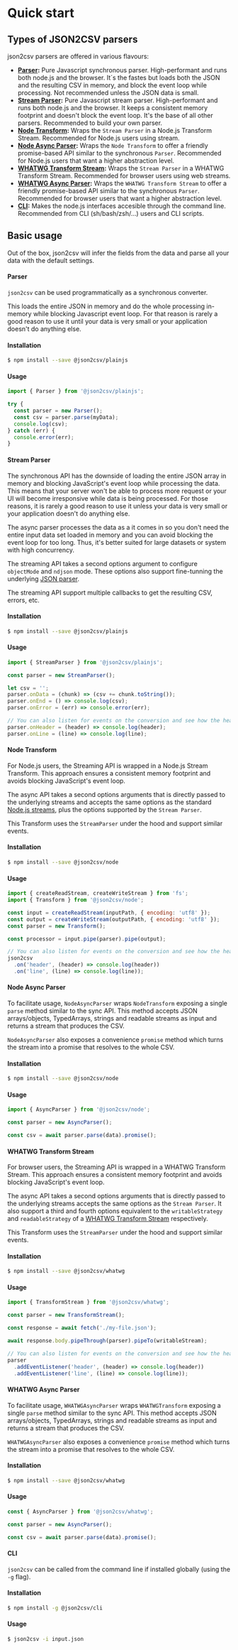 # Quick start

## Types of JSON2CSV parsers

json2csv parsers are offered in various flavours:

* **[Parser](parsers/parser.md):** Pure Javascript synchronous parser. High-performant and runs both node.js and the browser. It´s the fastes but loads both the JSON and the resulting CSV in memory, and block the event loop while processing. Not recommended unless the JSON data is small.
* **[Stream Parser](parsers/stream-parser.md):** Pure Javascript stream parser. High-performant and runs both node.js and the browser. It keeps a consistent memory footprint and doesn't block the event loop. It's the base of all other parsers. Recommended to build your own parser.
* **[Node Transform](parsers/node-transform.md):** Wraps the `Stream Parser` in a Node.js Transform Stream. Recommended for Node.js users using stream.
* **[Node Async Parser](parsers/node-async-parser.md):** Wraps the `Node Transform` to offer a friendly promise-based API similar to the synchronous `Parser`. Recommended for Node.js users that want a higher abstraction level.
* **[WHATWG Transform Stream](parsers/whatwg-transform-stream.md):** Wraps the `Stream Parser` in a WHATWG Transform Stream. Recommended for browser users using web streams.
* **[WHATWG Async Parser](parsers/whatwg-async-parser.md):** Wraps the `WHATWG Transform Stream` to offer a friendly promise-based API similar to the synchronous `Parser`. Recommended for browser users that want a higher abstraction level.
* **[CLI](parsers/cli.md):** Makes the node.js interfaces accesible through the command line. Recommended from CLI (sh/bash/zsh/...) users and CLI scripts.

## Basic usage

Out of the box, json2csv will infer the fields from the data and parse all your data with the default settings. 

<!-- tabs:start -->

#### **Parser**

`json2csv` can be used programmatically as a synchronous converter.

This loads the entire JSON in memory and do the whole processing in-memory while blocking Javascript event loop. For that reason is rarely a good reason to use it until your data is very small or your application doesn't do anything else.

#### Installation

```bash
$ npm install --save @json2csv/plainjs
```

#### Usage

```js
import { Parser } from '@json2csv/plainjs';

try {
  const parser = new Parser();
  const csv = parser.parse(myData);
  console.log(csv);
} catch (err) {
  console.error(err);
}
```

#### **Stream Parser**

The synchronous API has the downside of loading the entire JSON array in memory and blocking JavaScript's event loop while processing the data. This means that your server won't be able to process more request or your UI will become irresponsive while data is being processed. For those reasons, it is rarely a good reason to use it unless your data is very small or your application doesn't do anything else.

The async parser processes the data as a it comes in so you don't need the entire input data set loaded in memory and you can avoid blocking the event loop for too long. Thus, it's better suited for large datasets or system with high concurrency.

The streaming API takes a second options argument to configure `objectMode` and `ndjson` mode. These options also support fine-tunning the underlying [JSON parser](https://github.com/juanjoDiaz/streamparser-json).

The streaming API support multiple callbacks to get the resulting CSV, errors, etc.

#### Installation

```bash
$ npm install --save @json2csv/plainjs
```

#### Usage

```js
import { StreamParser } from '@json2csv/plainjs';

const parser = new StreamParser();

let csv = '';
parser.onData = (chunk) => (csv += chunk.toString());
parser.onEnd = () => console.log(csv);
parser.onError = (err) => console.error(err);

// You can also listen for events on the conversion and see how the header or the lines are coming out.
parser.onHeader = (header) => console.log(header);
parser.onLine = (line) => console.log(line);
```

#### **Node Transform**

For Node.js users, the Streaming API is wrapped in a Node.js Stream Transform. This approach ensures a consistent memory footprint and avoids blocking JavaScript's event loop.

The async API takes a second options arguments that is directly passed to the underlying streams and accepts the same options as the standard [Node.js streams](https://nodejs.org/api/stream.html#stream_new_stream_duplex_options), plus the options supported by the `Stream Parser`.

This Transform uses the `StreamParser` under the hood and support similar events.

#### Installation

```bash
$ npm install --save @json2csv/node
```

#### Usage

```js
import { createReadStream, createWriteStream } from 'fs';
import { Transform } from '@json2csv/node';

const input = createReadStream(inputPath, { encoding: 'utf8' });
const output = createWriteStream(outputPath, { encoding: 'utf8' });
const parser = new Transform();

const processor = input.pipe(parser).pipe(output);

// You can also listen for events on the conversion and see how the header or the lines are coming out.
json2csv
  .on('header', (header) => console.log(header))
  .on('line', (line) => console.log(line));
```

#### **Node Async Parser**

To facilitate usage, `NodeAsyncParser` wraps `NodeTransform` exposing a single `parse` method similar to the sync API. This method accepts JSON arrays/objects, TypedArrays, strings and readable streams as input and returns a stream that produces the CSV.

`NodeAsyncParser` also exposes a convenience `promise` method which turns the stream into a promise that resolves to the whole CSV.

#### Installation

```bash
$ npm install --save @json2csv/node
```

#### Usage

```js
import { AsyncParser } from '@json2csv/node';

const parser = new AsyncParser();

const csv = await parser.parse(data).promise();
```

#### **WHATWG Transform Stream**

For browser users, the Streaming API is wrapped in a WHATWG Transform Stream. This approach ensures a consistent memory footprint and avoids blocking JavaScript's event loop.

The async API takes a second options arguments that is directly passed to the underlying streams accepts the same options as the `Stream Parser`. It also support a third and fourth options equivalent to the `writableStrategy` and 
`readableStrategy` of a [WHATWG Transform Stream](https://developer.mozilla.org/en-US/docs/Web/API/TransformStream/TransformStream) respectively.

This Transform uses the `StreamParser` under the hood and support similar events.

#### Installation

```bash
$ npm install --save @json2csv/whatwg
```

#### Usage

```js
import { TransformStream } from '@json2csv/whatwg';

const parser = new TransformStream();

const response = await fetch('./my-file.json');

await response.body.pipeThrough(parser).pipeTo(writableStream);

// You can also listen for events on the conversion and see how the header or the lines are coming out.
parser
  .addEventListener('header', (header) => console.log(header))
  .addEventListener('line', (line) => console.log(line));
```

#### **WHATWG Async Parser**

To facilitate usage, `WHATWGAsyncParser` wraps `WHATWGTransform` exposing a single `parse` method similar to the sync API. This method accepts JSON arrays/objects, TypedArrays, strings and readable streams as input and returns a stream that produces the CSV.

`WHATWGAsyncParser` also exposes a convenience `promise` method which turns the stream into a promise that resolves to the whole CSV.

#### Installation

```bash
$ npm install --save @json2csv/whatwg
```

#### Usage

```js
const { AsyncParser } from '@json2csv/whatwg';

const parser = new AsyncParser();

const csv = await parser.parse(data).promise();
```

#### **CLI**

`json2csv` can be called from the command line if installed globally (using the `-g` flag).

#### Installation

```bash
$ npm install -g @json2csv/cli
```

#### Usage

```bash
$ json2csv -i input.json
```

<!-- tabs:end -->
